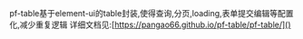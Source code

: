 pf-table基于element-ui的table封装,使得查询,分页,loading,表单提交编辑等配置化,减少重复逻辑
详细文档见:[https://pangao66.github.io/pf-table/pf-table/]()
